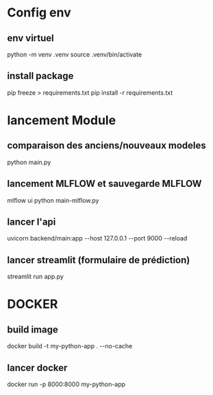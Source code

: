 # Config env 

## env virtuel
python -m venv .venv
source .venv/bin/activate

## install package
pip freeze > requirements.txt
pip install -r requirements.txt

# lancement Module

## comparaison des anciens/nouveaux modeles
python main.py

## lancement MLFLOW et sauvegarde MLFLOW
mlflow ui
python main-mlflow.py

## lancer l'api
uvicorn backend/main:app --host 127.0.0.1 --port 9000 --reload

## lancer streamlit (formulaire de prédiction)
streamlit run app.py   

# DOCKER 
## build image 
docker build -t my-python-app . --no-cache

## lancer docker
docker run -p 8000:8000 my-python-app